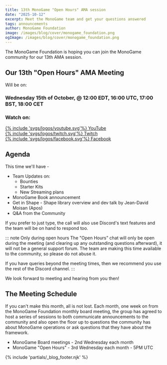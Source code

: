 ```yaml
---
title: 13th MonoGame "Open Hours" AMA session
date: "2025-10-12"
excerpt: Meet the MonoGame team and get your questions answered
tags: announcements
author: MonoGame Foundation
image: /images/blog/cover/monogame_foundation.png
ogImage: /images/blog/cover/monogame_foundation.png
---
```


The MonoGame Foundation is hoping you can join the MonoGame community for our 13th AMA session.

## Our 13th "Open Hours" AMA Meeting

Will be on:

### Wednesday 15th of October, @ 12:00 EDT, 16:00 UTC, 17:00 BST, 18:00 CET

### Watch on:

<div class="row justify-content-center">
    <div class="col-md-auto mb-2 mx-4">
        <a class="btn mg-patreon-button px-4" type="button" href="https://www.youtube.com/watch?v=gImh8S0iRhA" target="_blank">
                {% include 'svgs/logos/youtube.svg'%} YouTube
        </a>
    </div>
    <div class="col-md-auto mb-2 mx-4">
        <a class="btn mg-patreon-button px-4" type="button" href="https://www.twitch.tv/monogame" target="_blank">
                {% include 'svgs/logos/twitch.svg'%} Twitch
        </a>
    </div>
    <div class="col-md-auto mb-2 mx-4">
        <a class="btn mg-patreon-button px-4" type="button" href="https://www.patreon.com/bePatron?u=3142012" target="_blank">
                {% include 'svgs/logos/facebook.svg'%} Facebook
        </a>
    </div>
</div>

## Agenda

This time we'll have -

* Team Updates on:
  * Bounties
  * Starter Kits
  * New Streaming plans
* MonoGame Book announcement
* Get in Shape - Shape library overview and dev talk​ by Jean-David Moisan (Apos) ​
* Q&A from the Community

If you prefer to just type, the call will also use Discord's text features and the team will be on hand to respond too.

::: note Only during open hours
The "Open Hours" chat will only be open during the meeting (and clearing up any outstanding questions afterward), it will not be a general support forum.  The team are making this time available to the community, so please do not abuse it.

If you have queries beyond the meeting times, then we recommend you use the rest of the Discord channel.
:::

We look forward to meeting and hearing from you then!

## The Meeting Schedule

If you can't make this month, all is not lost. Each month, one week on from the MonoGame Foundation monthly board meeting, the group has agreed to host a series of sessions to both communicate announcements to the community and also open the floor up to questions the community has about MonoGame operations or ask questions that they have about the framework.

* MonoGame Board meetings - 2nd Wednesday each month
* MonoGame "Open Hours" - 3rd Wednesday each month - 5PM UTC

{% include 'partials/_blog_footer.njk' %}
